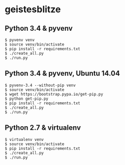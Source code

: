 geistesblitze
=============

Python 3.4 & pyvenv
--------------------

    $ pyvenv venv
    $ source venv/bin/activate
    $ pip install -r requirements.txt
    $ ./create_all.py
    $ ./run.py

Python 3.4 & pyvenv, Ubuntu 14.04
---------------------------------

    $ pyvenv-3.4 --without-pip venv
    $ source venv/bin/activate
    $ wget https://bootstrap.pypa.io/get-pip.py
    $ python get-pip.py
    $ pip install -r requirements.txt
    $ ./create_all.py
    $ ./run.py

Python 2.7 & virtualenv
-----------------------

    $ virtualenv venv
    $ source venv/bin/activate
    $ pip install -r requirements.txt
    $ ./create_all.py
    $ ./run.py
